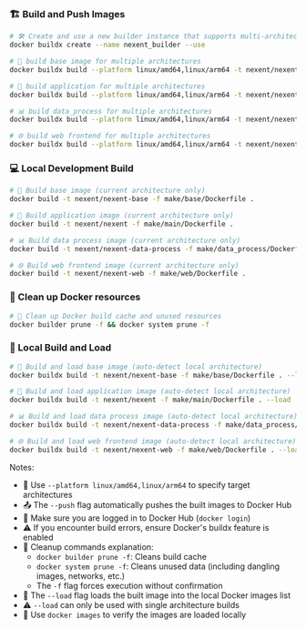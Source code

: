 ### 🏗️ Build and Push Images

```bash
# 🛠️ Create and use a new builder instance that supports multi-architecture builds
docker buildx create --name nexent_builder --use

# 🔨 build base image for multiple architectures
docker buildx build --platform linux/amd64,linux/arm64 -t nexent/nexent-base -f make/base/Dockerfile . --push

# 🚀 build application for multiple architectures
docker buildx build --platform linux/amd64,linux/arm64 -t nexent/nexent -f make/main/Dockerfile . --push

# 📊 build data_process for multiple architectures
docker buildx build --platform linux/amd64,linux/arm64 -t nexent/nexent-data-process -f make/data_process/Dockerfile . --push

# 🌐 build web frontend for multiple architectures
docker buildx build --platform linux/amd64,linux/arm64 -t nexent/nexent-web -f make/web/Dockerfile . --push
```

### 💻 Local Development Build

```bash
# 🔨 Build base image (current architecture only)
docker build -t nexent/nexent-base -f make/base/Dockerfile .

# 🚀 Build application image (current architecture only)
docker build -t nexent/nexent -f make/main/Dockerfile .

# 📊 Build data process image (current architecture only)
docker build -t nexent/nexent-data-process -f make/data_process/Dockerfile .

# 🌐 Build web frontend image (current architecture only)
docker build -t nexent/nexent-web -f make/web/Dockerfile .
```

### 🧹 Clean up Docker resources

```bash
# 🧼 Clean up Docker build cache and unused resources
docker builder prune -f && docker system prune -f
```

### 💾 Local Build and Load

```bash
# 🔨 Build and load base image (auto-detect local architecture)
docker buildx build -t nexent/nexent-base -f make/base/Dockerfile . --load

# 🚀 Build and load application image (auto-detect local architecture)
docker buildx build -t nexent/nexent -f make/main/Dockerfile . --load

# 📊 Build and load data process image (auto-detect local architecture)
docker buildx build -t nexent/nexent-data-process -f make/data_process/Dockerfile . --load

# 🌐 Build and load web frontend image (auto-detect local architecture)
docker buildx build -t nexent/nexent-web -f make/web/Dockerfile . --load
```

Notes:
- 🔧 Use `--platform linux/amd64,linux/arm64` to specify target architectures
- 📤 The `--push` flag automatically pushes the built images to Docker Hub
- 🔑 Make sure you are logged in to Docker Hub (`docker login`)
- ⚠️ If you encounter build errors, ensure Docker's buildx feature is enabled
- 🧹 Cleanup commands explanation:
  - `docker builder prune -f`: Cleans build cache
  - `docker system prune -f`: Cleans unused data (including dangling images, networks, etc.)
  - The `-f` flag forces execution without confirmation
- 🔧 The `--load` flag loads the built image into the local Docker images list
- ⚠️ `--load` can only be used with single architecture builds
- 📝 Use `docker images` to verify the images are loaded locally